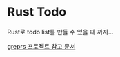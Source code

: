 # Rust Todo

Rust로 todo list를 만들 수 있을 때 까지...

[greprs 프로젝트 참고 문서](https://rinthel.github.io/rust-lang-book-ko/ch12-00-an-io-project.html)
